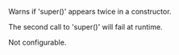 Warns if 'super()' appears twice in a constructor.

The second call to 'super()' will fail at runtime.

Not configurable.